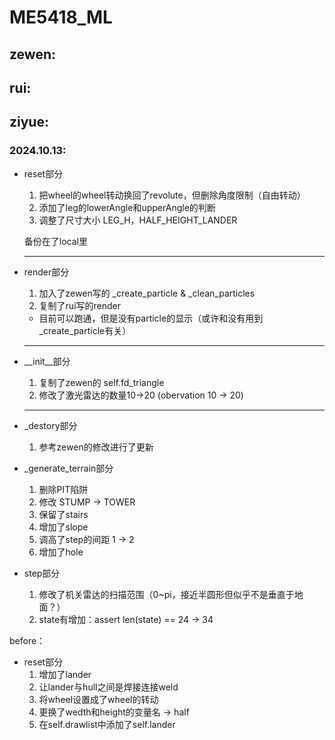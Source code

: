 # ME5418_ML

## zewen:


## rui:


## ziyue:

### 2024.10.13:
- reset部分

    1. 把wheel的wheel转动换回了revolute，但删除角度限制（自由转动）
    2. 添加了leg的lowerAngle和upperAngle的判断
    3. 调整了尺寸大小 LEG_H，HALF_HEIGHT_LANDER
    
    备份在了local里

    ***

- render部分

    1. 加入了zewen写的 _create_particle & _clean_particles
    2. 复制了rui写的render
    - 目前可以跑通，但是没有particle的显示（或许和没有用到_create_particle有关）

    ***

- __init__部分

    1. 复制了zewen的 self.fd_triangle
    2. 修改了激光雷达的数量10->20 (obervation 10 -> 20)

    ***

- _destory部分

    1. 参考zewen的修改进行了更新

- _generate_terrain部分

    1. 删除PIT陷阱
    2. 修改 STUMP -> TOWER
    3. 保留了stairs
    4. 增加了slope
    5. 调高了step的间距 1 -> 2
    6. 增加了hole

- step部分

    1. 修改了机关雷达的扫描范围（0~pi，接近半圆形但似乎不是垂直于地面？）
    2. state有增加：assert len(state) == 24 -> 34

before：
- reset部分
    1. 增加了lander
    2. 让lander与hull之间是焊接连接weld
    3. 将wheel设置成了wheel的转动
    4. 更换了wedth和height的变量名 -> half
    5. 在self.drawlist中添加了self.lander
